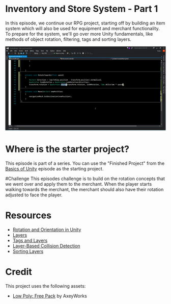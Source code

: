 
# Inventory and Store System - Part 1

In this episode, we continue our RPG project, starting off by building an item system which will also be used for equipment and merchant functionality. To prepare for the system, we'll go over more Unity fundamentals, like methods of object rotation, filtering, tags and sorting layers.

[![screenshot](screenshot.png)](https://channel9.msdn.com/Shows/dotGAME/Inventory-and-Store-System-Part-1)

# Where is the starter project?
This episode is part of a series. You can use the "Finished Project" from the [Basics of Unity](../UnityNavigationPt2) episode as the starting project.

#Challenge
This episodes challenge is to build on the rotation concepts that we went over and apply them to the merchant. When the player starts walking towards the merchant, the merchant should also have their rotation adjusted to face the player. 

# Resources

* [Rotation and Orientation in Unity](https://docs.unity3d.com/Manual/QuaternionAndEulerRotationsInUnity.html)
* [Layers](https://docs.unity3d.com/Manual/Layers.html)
* [Tags and Layers](https://docs.unity3d.com/Manual/class-TagManager.html)
* [Layer-Based Collision Detection](https://docs.unity3d.com/Manual/LayerBasedCollision.html)
* [Sorting Layers](https://unity3d.com/learn/tutorials/topics/2d-game-creation/sorting-layers)

# Credit

This project uses the following assets:

* [Low Poly: Free Pack](https://www.assetstore.unity3d.com/en/#!/content/58821) by AxeyWorks